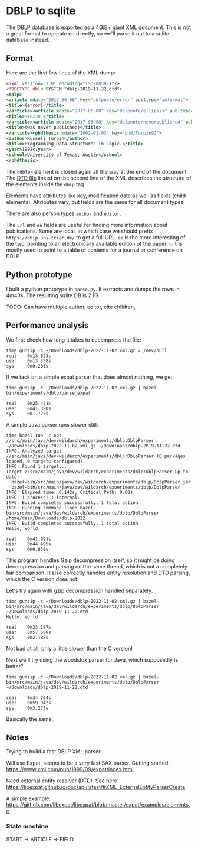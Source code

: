 # DBLP to sqlite
The DBLP database is exported as a 4GiB+ giant XML document.
This is not a great format to operate on directly, so we'll parse it out to a sqlite database instead.

## Format
Here are the first few lines of the XML dump:

```xml
<?xml version="1.0" encoding="ISO-8859-1"?>
<!DOCTYPE dblp SYSTEM "dblp-2019-11-22.dtd">
<dblp>
<article mdate="2017-06-08" key="dblpnote/error" publtype="informal">
<title>(error)</title>
</article><article mdate="2017-06-08" key="dblpnote/ellipsis" publtype="informal">
<title>&#8230;</title>
</article><article mdate="2017-06-08" key="dblpnote/neverpublished" publtype="informal">
<title>(was never published)</title>
</article><phdthesis mdate="2002-01-03" key="phd/Turpin92">
<author>Russell Turpin</author>
<title>Programming Data Structures in Logic.</title>
<year>1992</year>
<school>University of Texas, Austin</school>
</phdthesis>
```

The `<dblp>` element is closed again all the way at the end of the document.
The [DTD file](https://dblp.org/xml/dblp.dtd) linked on the second line of the XML describes the structure of the elements inside the `dblp` tag.

Elements have attributes like key, modification date as well as fields (child elements). Attributes vary, but fields are the same for all document types.

There are also person types `author` and `editor`.

The `url` and `ee` fields are useful for finding more information about publications.
Some are local, in which case we should prefix `https://dblp.uni-trier.de/` to get a full URL.
`ee` is the more interesting of the two, pointing to an electronically available edition of the paper. `url` is mostly used to point to a table of contents for a journal or conference on DBLP.

## Python prototype
I built a python prototype in `parse.py`. 
It extracts and dumps the rows in 4m43s.
The resulting sqlite DB is 2.1G.

TODO: Can have multiple author, editor, cite children,

## Performance analysis
We first check how long it takes to decompress the file:

```shell
time gunzip -c ~/Downloads/dblp-2022-11-02.xml.gz > /dev/null
real    0m13.623s
user    0m13.338s
sys     0m0.281s
```

If we tack on a simple expat parser that does almost nothing, we get:

```shell
time gunzip -c ~/Downloads/dblp-2022-11-02.xml.gz | bazel-bin/experiments/dblp/parse_expat

real    0m25.421s
user    0m41.390s
sys     0m1.727s
```

A simple Java parser runs slower still:

```shell
time bazel run -c opt //src/main/java/dev/wildarch/experiments/dblp:DblpParser ~/Downloads/dblp-2022-11-02.xml.gz ~/Downloads/dblp-2019-11-22.dtd
INFO: Analyzed target //src/main/java/dev/wildarch/experiments/dblp:DblpParser (0 packages loaded, 0 targets configured).
INFO: Found 1 target...
Target //src/main/java/dev/wildarch/experiments/dblp:DblpParser up-to-date:
  bazel-bin/src/main/java/dev/wildarch/experiments/dblp/DblpParser.jar
  bazel-bin/src/main/java/dev/wildarch/experiments/dblp/DblpParser
INFO: Elapsed time: 0.142s, Critical Path: 0.00s
INFO: 1 process: 1 internal.
INFO: Build completed successfully, 1 total action
INFO: Running command line: bazel-bin/src/main/java/dev/wildarch/experiments/dblp/DblpParser /home/daan/Downloads/dblp-2022
INFO: Build completed successfully, 1 total action
Hello, world!

real    0m41.991s
user    0m44.495s
sys     0m0.830s
```

This program handles Gzip decompression itself, so it might be doing decompression and parsing on the same thread, which is not a completely fair comparison.
It also correctly handles entity resolution and DTD parsing, which the C version does not.

Let's try again with gzip decompression handled separately:
```shell
time gunzip -c ~/Downloads/dblp-2022-11-02.xml.gz | bazel-bin/src/main/java/dev/wildarch/experiments/dblp/DblpParser ~/Downloads/dblp-2019-11-22.dtd 
Hello, world!

real    0m33.187s
user    0m57.688s
sys     0m2.188s
```

Not bad at all, only a little slower than the C version!

Next we'll try using the woodstox parser for Java, which supposedly is better?

```shell
time gunzip -c ~/Downloads/dblp-2022-11-02.xml.gz | bazel-bin/src/main/java/dev/wildarch/experiments/dblp/DblpParser ~/Downloads/dblp-2019-11-22.dtd 

real    0m34.704s
user    0m59.942s
sys     0m3.275s
```

Basically the same..

## Notes
Trying to build a fast DBLP XML parser.

Will use Expat, seems to be a very fast SAX parser.
Getting started: https://www.xml.com/pub/1999/09/expat/index.html.

Need external entity resolver (DTD). See here https://libexpat.github.io/doc/api/latest/#XML_ExternalEntityParserCreate.

A simple example: https://github.com/libexpat/libexpat/blob/master/expat/examples/elements.c

### State machine
START -> ARTICLE -> FIELD